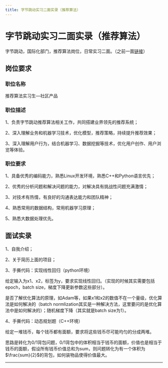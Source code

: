 ```yaml
---
title: 字节跳动实习二面实录（推荐算法）
---
```


# 字节跳动实习二面实录（推荐算法）

<script type="text/javascript" src="/include/head.js"></script>

字节跳动，国际化部门，推荐算法岗位，日常实习二面。（之前一面<a href="https://www.dywan.xyz/zone/202112/130001">链接</a>）

## 岗位要求

### 职位名称

推荐算法实习生—社区产品

### 职位描述

1、负责字节跳动推荐算法相关工作，共同搭建业界领先的推荐系统；

2、深入理解业务和机器学习技术，优化模型，推荐策略，持续提升推荐效果；

3、深入理解用户行为，结合机器学习、数据挖掘等技术，优化用户创作、用户浏览等体验。

### 职位要求

1、具备优秀的编码能力，熟悉Linux开发环境，熟悉C++和Python语言优先；

2、优秀的分析问题和解决问题的能力，对解决具有挑战性问题充满激情；

3、对技术有热情，有良好的沟通表达能力和团队精神；

4、熟悉常用的数据结构，常用机器学习原理；

5、熟悉大数据处理优先。

## 面试实录

1、自我介绍；

2、关于简历上面的项目；

3、手撕代码：实现线性回归（python环境）

给定输入为x1、x2，标签为y，要求实现线性回归。（实现的时候其实需要包括epoch，batch size，梯度下降更新参数这些部分）。

是否了解优化算法的原理，如Adam等，如果x1和x2的数值不在一个量级，优化算法是如何解决的（batch normlization其实是一种解决方法，这里要问的是优化算法中是如何解决的）；随机梯度下降（其实就是batch size为1）。

4、手撕代码：动态规划题（C++环境）

给定一堆钱币，每个钱币都有面额，要求将这些钱币尽可能均匀的分成两堆。

思路是转化为0/1背包问题，0/1背包中的体积相当于钱币的面额，价值也是相当于钱币的面额，假设所有钱币价值总和为sum，则问题转化为有一个体积为$\frac{sum}{2}$的背包，如何装物品使得价值最大。

---

<script type="text/javascript" src="/include/tail.js"></script>
